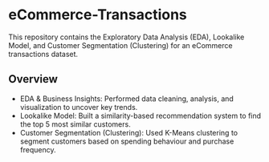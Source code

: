 # eCommerce-Transactions
This repository contains the Exploratory Data Analysis (EDA), Lookalike Model, and Customer Segmentation (Clustering) for an eCommerce transactions dataset.
## Overview
 - EDA & Business Insights: Performed data cleaning, analysis, and visualization to uncover key trends.
 - Lookalike Model: Built a similarity-based recommendation system to find the top 5 most similar customers.
 - Customer Segmentation (Clustering): Used K-Means clustering to segment customers based on spending behaviour and purchase frequency.
